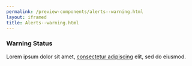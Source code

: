 ```yaml
--- 
permalink: /preview-components/alerts--warning.html
layout: iframed 
title: Alerts--warning.html
---
```







<div class="alert alert-warning" >
  <div class="alert-body"><h3 class="alert-heading">Warning Status</h3><p class="alert-text">Lorem ipsum dolor sit amet, <a href="javascript:void(0);">consectetur adipiscing</a> elit, sed do eiusmod.</p>
  </div>
</div>




